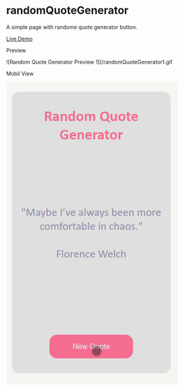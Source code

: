 # randomQuoteGenerator
A simple page with randome quote generator button.

[Live Demo](https://scusate.github.io)

Preview

![Random Quote Generator Preview 1](/randomQuoteGenerator1.gif

Mobil View

![Random Quote Generator Preview 2](/randomQuoteGenerator2.gif)
